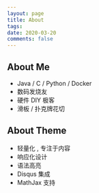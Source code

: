 ```yaml
---
layout: page
title: About
tags: 
date: 2020-03-20
comments: false
---
```




## About Me
* Java / C / Python / Docker
* 数码发烧友 
* 硬件 DIY 极客
* 滑板 / 扑克牌花切



## About Theme

* 轻量化 , 专注于内容
* 响应化设计
* 语法高亮
* Disqus 集成
* MathJax 支持